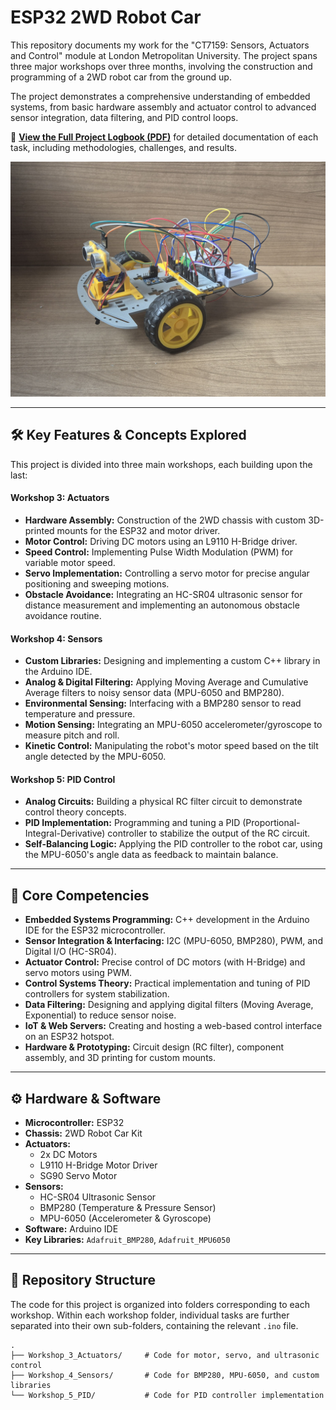 # ESP32 2WD Robot Car

This repository documents my work for the "CT7159: Sensors, Actuators and Control" module at London Metropolitan University. The project spans three major workshops over three months, involving the construction and programming of a 2WD robot car from the ground up.

The project demonstrates a comprehensive understanding of embedded systems, from basic hardware assembly and actuator control to advanced sensor integration, data filtering, and PID control loops.

📄 [**View the Full Project Logbook (PDF)**](./2WD_Mobile_Robot_Car_Logbook.pdf) for detailed documentation of each task, including methodologies, challenges, and results.

![Robot Car](images/2WD_Mobile_Robot_Car.jpg)

---

## 🛠️ Key Features & Concepts Explored

This project is divided into three main workshops, each building upon the last:

#### **Workshop 3: Actuators**
* **Hardware Assembly:** Construction of the 2WD chassis with custom 3D-printed mounts for the ESP32 and motor driver.
* **Motor Control:** Driving DC motors using an L9110 H-Bridge driver.
* **Speed Control:** Implementing Pulse Width Modulation (PWM) for variable motor speed.
* **Servo Implementation:** Controlling a servo motor for precise angular positioning and sweeping motions.
* **Obstacle Avoidance:** Integrating an HC-SR04 ultrasonic sensor for distance measurement and implementing an autonomous obstacle avoidance routine.

#### **Workshop 4: Sensors**
* **Custom Libraries:** Designing and implementing a custom C++ library in the Arduino IDE.
* **Analog & Digital Filtering:** Applying Moving Average and Cumulative Average filters to noisy sensor data (MPU-6050 and BMP280).
* **Environmental Sensing:** Interfacing with a BMP280 sensor to read temperature and pressure.
* **Motion Sensing:** Integrating an MPU-6050 accelerometer/gyroscope to measure pitch and roll.
* **Kinetic Control:** Manipulating the robot's motor speed based on the tilt angle detected by the MPU-6050.

#### **Workshop 5: PID Control**
* **Analog Circuits:** Building a physical RC filter circuit to demonstrate control theory concepts.
* **PID Implementation:** Programming and tuning a PID (Proportional-Integral-Derivative) controller to stabilize the output of the RC circuit.
* **Self-Balancing Logic:** Applying the PID controller to the robot car, using the MPU-6050's angle data as feedback to maintain balance.

---

## 🚀 Core Competencies

* **Embedded Systems Programming:** C++ development in the Arduino IDE for the ESP32 microcontroller.
* **Sensor Integration & Interfacing:** I2C (MPU-6050, BMP280), PWM, and Digital I/O (HC-SR04).
* **Actuator Control:** Precise control of DC motors (with H-Bridge) and servo motors using PWM.
* **Control Systems Theory:** Practical implementation and tuning of PID controllers for system stabilization.
* **Data Filtering:** Designing and applying digital filters (Moving Average, Exponential) to reduce sensor noise.
* **IoT & Web Servers:** Creating and hosting a web-based control interface on an ESP32 hotspot.
* **Hardware & Prototyping:** Circuit design (RC filter), component assembly, and 3D printing for custom mounts.

---

## ⚙️ Hardware & Software

* **Microcontroller:** ESP32
* **Chassis:** 2WD Robot Car Kit
* **Actuators:**
    * 2x DC Motors
    * L9110 H-Bridge Motor Driver
    * SG90 Servo Motor
* **Sensors:**
    * HC-SR04 Ultrasonic Sensor
    * BMP280 (Temperature & Pressure Sensor)
    * MPU-6050 (Accelerometer & Gyroscope)
* **Software:** Arduino IDE
* **Key Libraries:** `Adafruit_BMP280`, `Adafruit_MPU6050`

---

## 📁 Repository Structure

The code for this project is organized into folders corresponding to each workshop. Within each workshop folder, individual tasks are further separated into their own sub-folders, containing the relevant `.ino` file.

```
.
├── Workshop_3_Actuators/     # Code for motor, servo, and ultrasonic control
├── Workshop_4_Sensors/       # Code for BMP280, MPU-6050, and custom libraries
└── Workshop_5_PID/           # Code for PID controller implementation
